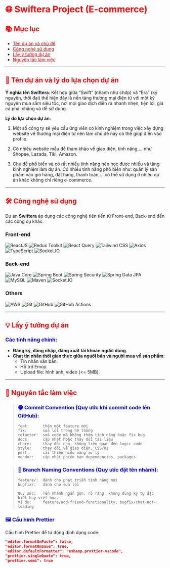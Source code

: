 # <span style="color:red;">🌐 Swiftera Project (E-commerce)</span>

## <span style="color:red;">📚 Mục lục</span>
- [<span style="color:red;">Tên dự án và chủ đề</span>](#tên-dự-án-và-chủ-đề)
- [<span style="color:red;">Công nghệ sử dụng</span>](#công-nghệ-sử-dụng)
- [<span style="color:red;">Lấy ý tưởng dự án</span>](#lấy-ý-tưởng-dự-án)
- [<span style="color:red;">Nguyên tắc làm việc</span>](#nguyên-tắc-làm-việc)

---

## <span id="tên-dự-án-và-chủ-đề" style="color:red;">🚀 Tên dự án và lý do lựa chọn dự án</span>
**Ý nghĩa tên Swiftera**: Kết hợp giữa “Swift” (nhanh như chớp) và “Era” (kỷ nguyên, thời đại) thể hiện đây là nền tảng thương mại điện tử với một kỷ nguyên mua sắm siêu tốc, nơi mọi giao dịch diễn ra nhanh nhẹn, tiện lợi, giá cả phải chăng và dễ sử dụng.

**Lý do lựa chọn dự án**:  

1. Một số công ty sẽ yêu cầu ứng viên có kinh nghiệm trong việc xây dựng website về thương mại điện tử nên làm chủ đề này có thể giúp điền vào profile.  

2. Có nhiều website mẫu để tham khảo về giao diện, tính năng,... như Shopee, Lazada, Tiki, Amazon.  

3. Chủ đề phổ biến và có rất nhiều tính năng nên học được nhiều và tăng kinh nghiệm làm dự án. Có nhiều tính năng phổ biến như: quản lý sản phẩm vào giỏ hàng, đặt hàng, thanh toán,... có thể sử dụng ở nhiều dự án khác không chỉ riêng e-commerce.  

---

## <span id="công-nghệ-sử-dụng" style="color:red;">🛠️ Công nghệ sử dụng</span>

Dự án **Swiftera** áp dụng các công nghệ tiên tiến từ Front-end, Back-end đến các công cụ khác.

### **Front-end**
<div align="left" style="margin-bottom: 15px; margin-right: 12px">
  <img src="https://img.shields.io/badge/-ReactJS-000?style=for-the-badge&logo=react" alt="ReactJS"/>
  <img src="https://img.shields.io/badge/-Redux_Toolkit-000?style=for-the-badge&logo=redux&logoColor=9370DB" alt="Redux Toolkit"/>
  <img src="https://img.shields.io/badge/-React_Query-000?style=for-the-badge&logo=reactquery" alt="React Query"/>
  <img src="https://img.shields.io/badge/-Tailwind_CSS-000?style=for-the-badge&logo=tailwindcss" alt="Tailwind CSS"/>
  <img src="https://img.shields.io/badge/-Axios-000?style=for-the-badge&logo=axios" alt="Axios"/>
  <img src="https://img.shields.io/badge/-TypeScript-000?style=for-the-badge&logo=typescript" alt="TypeScript"/>
  <img src="https://img.shields.io/badge/-Socket.IO-000?style=for-the-badge&logo=socket.io" alt="Socket.IO"/>
</div>

### **Back-end**
<div align="left" style="margin-bottom: 15px; margin-right: 12px">
  <img src="https://img.shields.io/badge/-Java_Core_21-000?style=for-the-badge&logo=openjdk" alt="Java Core"/>
  <img src="https://img.shields.io/badge/-Spring_Boot_3-000?style=for-the-badge&logo=springboot" alt="Spring Boot"/>
  <img src="https://img.shields.io/badge/-Spring_Security-000?style=for-the-badge&logo=springsecurity" alt="Spring Security"/>
  <img src="https://img.shields.io/badge/-Spring_Data_JPA-000?style=for-the-badge&logo=spring" alt="Spring Data JPA"/>
  <img src="https://img.shields.io/badge/-MySQL-000?style=for-the-badge&logo=mysql" alt="MySQL"/>
  <img src="https://img.shields.io/badge/-Maven-000?style=for-the-badge&logo=apachemaven" alt="Maven"/>
  <img src="https://img.shields.io/badge/-Socket.IO-000?style=for-the-badge&logo=socket.io" alt="Socket.IO"/>
</div>

### **Others**
<div align="left" style="margin-bottom: 15px; margin-right: 12px">
  <img src="https://img.shields.io/badge/-AWS_(EC2_RDS_S3)-000?style=for-the-badge&logo=aws" alt="AWS"/>
  <img src="https://img.shields.io/badge/-Git-000?style=for-the-badge&logo=git" alt="Git"/>
  <img src="https://img.shields.io/badge/-GitHub-000?style=for-the-badge&logo=github" alt="GitHub"/>
  <img src="https://img.shields.io/badge/-GitHub_Actions-000?style=for-the-badge&logo=githubactions" alt="GitHub Actions"/>
</div>

---

## <span id="lấy-ý-tưởng-dự-án" style="color:red;">💡 Lấy ý tưởng dự án</span>
### <span style="color:blue;">Các tính năng chính:</span>
- **Đăng ký, đăng nhập, đăng xuất tài khoản người dùng**.
- **Chat tin nhắn thời gian thực giữa người bán và người mua về sản phẩm**:
  - Tin nhắn văn bản.
  - Hỗ trợ Emoji.
  - Upload file: hình ảnh, video (<= 5MB).

---

## <span id="nguyên-tắc-làm-việc" style="color:red;">📏 Nguyên tắc làm việc</span>

> ### <span style="color:blue;">🟢 Commit Convention (Quy ước khi commit code lên GitHub):</span>
> ```
> feat:      thêm một feature mới
> fix:       sửa lỗi trong hệ thống
> refactor:  sửa code mà không thêm tính năng hoặc fix bug
> docs:      cập nhật hoặc thay đổi tài liệu
> chore:     thay đổi nhỏ, không liên quan đến logic code
> style:     thay đổi về giao diện, CSS/UI
> perf:      cải thiện hiệu năng xử lý
> vendor:    cập nhật phiên bản dependencies, packages
> ```

> ### <span style="color:blue;">🔵 Branch Naming Conventions (Quy ước đặt tên nhánh):</span>
> ```
> feature/:  dành cho phát triển tính năng mới
> bugfix/:   dành cho sửa lỗi
> 
> Quy ước:   Tên nhánh ngắn gọn, rõ ràng, không dùng ký tự đặc biệt hay viết hoa.
> Ví dụ:     feature/add-friend-functionality, bugfix/chat-not-loading
> ```

### <span style="color:blue;">🖼️ Cấu hình Prettier</span>
Cấu hình Prettier để tự động định dạng code:
```json
"editor.formatOnPaste": false,
"editor.formatOnSave": true,
"editor.defaultFormatter": "esbenp.prettier-vscode",
"prettier.singleQuote": true,
"prettier.semi": true
